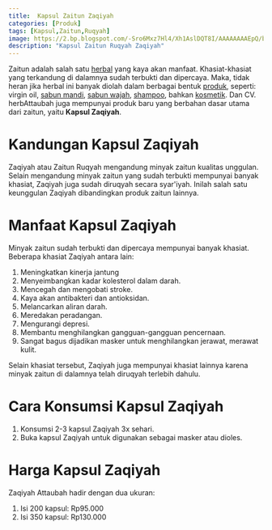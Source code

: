 ```yaml
---
title:  Kapsul Zaitun Zaqiyah
categories: [Produk]
tags: [Kapsul,Zaitun,Ruqyah]
image: https://2.bp.blogspot.com/-Sro6Mxz7Hl4/Xh1AslDQT8I/AAAAAAAAEpQ/bmZ1b1OWbEw_xfFJwjTSX_0qyj90x8DlwCKgBGAsYHg/s1600/201910-produk-zaqiyah.png
description: "Kapsul Zaitun Ruqyah Zaqiyah"
---
```


<div>Zaitun adalah salah satu <a href="/produk">herbal</a> yang kaya akan manfaat. Khasiat-khasiat yang terkandung di dalamnya sudah terbukti dan dipercaya. Maka, tidak heran jika herbal ini banyak diolah dalam berbagai bentuk <a href="/produk">produk</a>, seperti: virgin oil, <a href="/produk/sabun-mandi">sabun mandi</a>, <a href="/produk/sabun-wajah">sabun wajah</a>, <a href="/produk/sampo-herbal">shampoo</a>, bahkan <a href="/tabs/tags/estetik">kosmetik</a>. Dan CV. herbAttaubah juga mempunyai produk baru yang berbahan dasar utama dari zaitun, yaitu <b>Kapsul Zaqiyah</b>.</div>

<h1>Kandungan Kapsul Zaqiyah</h1>

<div>Zaqiyah atau Zaitun Ruqyah mengandung minyak zaitun kualitas unggulan. Selain mengandung minyak zaitun yang sudah terbukti mempunyai banyak khasiat, Zaqiyah juga sudah diruqyah secara syar'iyah. Inilah salah satu keunggulan Zaqiyah dibandingkan produk zaitun lainnya.</div>

<h1>Manfaat Kapsul Zaqiyah</h1>

<div>Minyak zaitun sudah terbukti dan dipercaya mempunyai banyak khasiat. Beberapa khasiat Zaqiyah antara lain:</div>

<ol><li>Meningkatkan kinerja jantung</li>
    <li>Menyeimbangkan kadar kolesterol dalam darah.</li>
    <li>Mencegah dan mengobati stroke.</li>
    <li>Kaya akan antibakteri dan antioksidan.</li>
    <li>Melancarkan aliran darah.</li>
    <li>Meredakan peradangan.</li>
    <li>Mengurangi depresi.</li>
    <li>Membantu menghilangkan gangguan-gangguan pencernaan.</li>
    <li>Sangat bagus dijadikan masker untuk menghilangkan jerawat, merawat kulit.</li></ol>

<div>Selain khasiat tersebut, Zaqiyah juga mempunyai khasiat lainnya karena minyak zaitun di dalamnya telah diruqyah terlebih dahulu.</div>

<h1>Cara Konsumsi Kapsul Zaqiyah</h1>

<ol><li>Konsumsi 2-3 kapsul Zaqiyah 3x sehari.</li>
    <li>Buka kapsul Zaqiyah untuk digunakan sebagai masker atau dioles.</li></ol>

<h1>Harga Kapsul Zaqiyah</h1>

<div>Zaqiyah Attaubah hadir dengan dua ukuran:</div>
    
<ol>
<li>Isi 200 kapsul: Rp95.000</li>
<li>Isi 350 kapsul: Rp130.000</li></ol>
